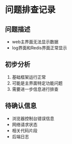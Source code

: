 # 问题排查记录

## 问题描述
- web主界面无法显示数据
- log界面和Redis界面正常显示

## 初步分析
1. 基础框架运行正常
2. 可能是主界面特定功能问题
3. 需要进一步信息进行排查

## 待确认信息
- 浏览器控制台错误信息
- 网络请求状态
- 相关代码片段
- 后端日志 
